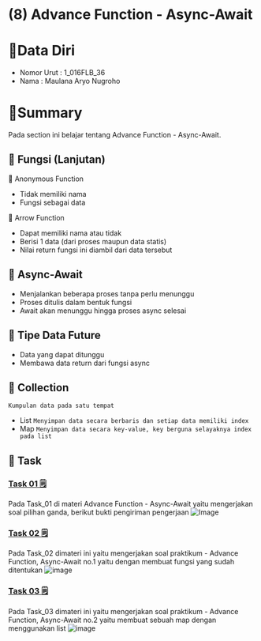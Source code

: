 # (8) Advance Function - Async-Await

# 👨Data Diri
- Nomor Urut : 1_016FLB_36
- Nama : Maulana Aryo Nugroho

# 📔Summary
Pada section ini belajar tentang Advance Function - Async-Await.

## 📙 Fungsi (Lanjutan)
📖 Anonymous Function
- Tidak memiliki nama
- Fungsi sebagai data

📖 Arrow Function
- Dapat memiliki nama atau tidak
- Berisi 1 data (dari proses maupun data statis)
- Nilai return fungsi ini diambil dari data tersebut

## 📗 Async-Await
- Menjalankan beberapa proses tanpa perlu menunggu
- Proses ditulis dalam bentuk fungsi
- Await akan menunggu hingga proses async selesai

## 📘 Tipe Data Future
- Data yang dapat ditunggu
- Membawa data return dari fungsi async

## 📙 Collection
``` Kumpulan data pada satu tempat ```
- List ```Menyimpan data secara berbaris dan setiap data memiliki index```
- Map ```Menyimpan data secara key-value, key berguna selayaknya index pada list```

## 📒 Task
### [Task 01 🗒](#descriptive-)
Pada Task_01 di materi Advance Function - Async-Await yaitu mengerjakan soal pilihan ganda, berikut bukti pengiriman pengerjaan
![Image](/08_Advance%20Function%20-%20Async-Await/screenshot/image_01.png)

### [Task 02 🗒](#descriptive-)
Pada Task_02 dimateri ini yaitu mengerjakan soal praktikum - Advance Function, Async-Await no.1 yaitu dengan membuat fungsi yang sudah ditentukan
![image](/08_Advance%20Function%20-%20Async-Await/screenshot/image_02.png)

### [Task 03 🗒](#descriptive-)
Pada Task_03 dimateri ini yaitu mengerjakan soal praktikum - Advance Function, Async-Await no.2 yaitu membuat sebuah map dengan menggunakan list
![image](/08_Advance%20Function%20-%20Async-Await/screenshot/image_03.png)